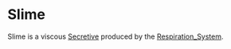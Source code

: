 # Slime

Slime is a viscous [Secretive](40080021.md) produced by the [Respiration_System](40080017.md).
